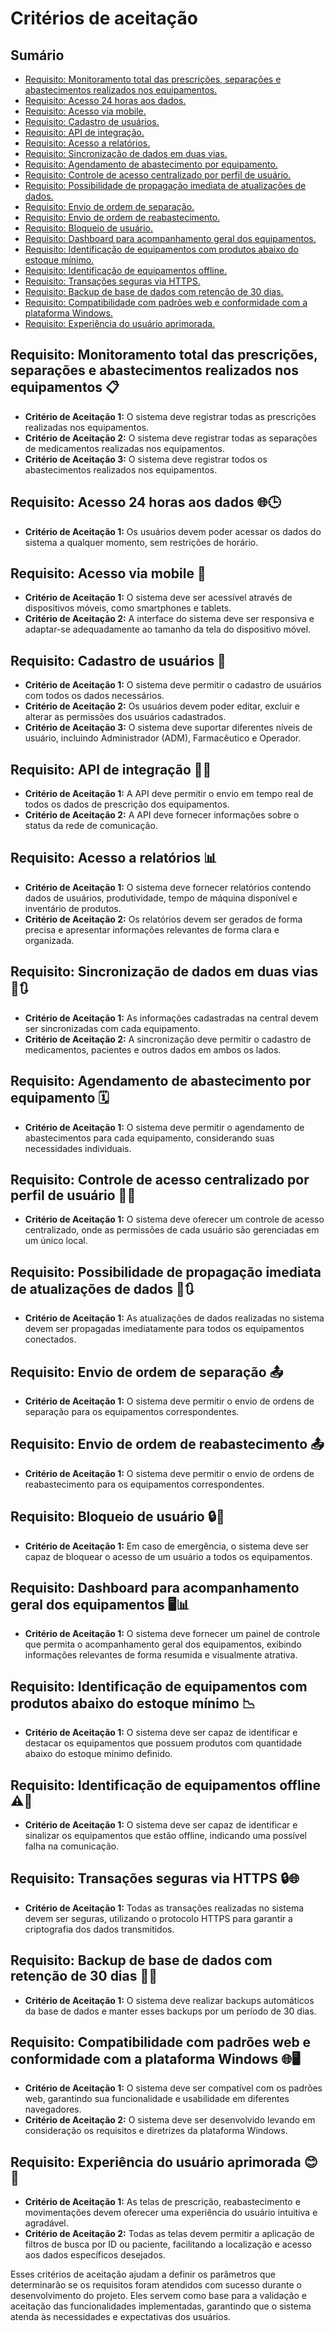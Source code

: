 # Critérios de aceitação

## Sumário
- [Requisito: Monitoramento total das prescrições, separações e abastecimentos realizados nos equipamentos.](#requisito-monitoramento-total-das-prescrições-separações-e-abastecimentos-realizados-nos-equipamentos)
- [Requisito: Acesso 24 horas aos dados.](#requisito-acesso-24-horas-aos-dados)
- [Requisito: Acesso via mobile.](#requisito-acesso-via-mobile)
- [Requisito: Cadastro de usuários.](#requisito-cadastro-de-usuários)
- [Requisito: API de integração.](#requisito-api-de-integração)
- [Requisito: Acesso a relatórios.](#requisito-acesso-a-relatórios)
- [Requisito: Sincronização de dados em duas vias.](#requisito-sincronização-de-dados-em-duas-vias)
- [Requisito: Agendamento de abastecimento por equipamento.](#requisito-agendamento-de-abastecimento-por-equipamento)
- [Requisito: Controle de acesso centralizado por perfil de usuário.](#requisito-controle-de-acesso-centralizado-por-perfil-de-usuário)
- [Requisito: Possibilidade de propagação imediata de atualizações de dados.](#requisito-possibilidade-de-propagação-imediata-de-atualizações-de-dados)
- [Requisito: Envio de ordem de separação.](#requisito-envio-de-ordem-de-separação)
- [Requisito: Envio de ordem de reabastecimento.](#requisito-envio-de-ordem-de-reabastecimento)
- [Requisito: Bloqueio de usuário.](#requisito-bloqueio-de-usuário)
- [Requisito: Dashboard para acompanhamento geral dos equipamentos.](#requisito-dashboard-para-acompanhamento-geral-dos-equipamentos)
- [Requisito: Identificação de equipamentos com produtos abaixo do estoque mínimo.](#requisito-identificação-de-equipamentos-com-produtos-abaixo-do-estoque-mínimo)
- [Requisito: Identificação de equipamentos offline.](#requisito-identificação-de-equipamentos-offline)
- [Requisito: Transações seguras via HTTPS.](#requisito-transações-seguras-via-https)
- [Requisito: Backup de base de dados com retenção de 30 dias.](#requisito-backup-de-base-de-dados-com-retenção-de-30-dias)
- [Requisito: Compatibilidade com padrões web e conformidade com a plataforma Windows.](#requisito-compatibilidade-com-padrões-web-e-conformidade-com-a-plataforma-windows)
- [Requisito: Experiência do usuário aprimorada.](#requisito-experiência-do-usuário-aprimorada)

## Requisito: Monitoramento total das prescrições, separações e abastecimentos realizados nos equipamentos 📋
- **Critério de Aceitação 1:** O sistema deve registrar todas as prescrições realizadas nos equipamentos.
- **Critério de Aceitação 2:** O sistema deve registrar todas as separações de medicamentos realizadas nos equipamentos.
- **Critério de Aceitação 3:** O sistema deve registrar todos os abastecimentos realizados nos equipamentos.

## Requisito: Acesso 24 horas aos dados 🌐🕒
- **Critério de Aceitação 1:** Os usuários devem poder acessar os dados do sistema a qualquer momento, sem restrições de horário.

## Requisito: Acesso via mobile 📱
- **Critério de Aceitação 1:** O sistema deve ser acessível através de dispositivos móveis, como smartphones e tablets.
- **Critério de Aceitação 2:** A interface do sistema deve ser responsiva e adaptar-se adequadamente ao tamanho da tela do dispositivo móvel.

## Requisito: Cadastro de usuários 👥
- **Critério de Aceitação 1:** O sistema deve permitir o cadastro de usuários com todos os dados necessários.
- **Critério de Aceitação 2:** Os usuários devem poder editar, excluir e alterar as permissões dos usuários cadastrados.
- **Critério de Aceitação 3:** O sistema deve suportar diferentes níveis de usuário, incluindo Administrador (ADM), Farmacêutico e Operador.

## Requisito: API de integração 🔄🔌
- **Critério de Aceitação 1:** A API deve permitir o envio em tempo real de todos os dados de prescrição dos equipamentos.
- **Critério de Aceitação 2:** A API deve fornecer informações sobre o status da rede de comunicação.

## Requisito: Acesso a relatórios 📊
- **Critério de Aceitação 1:** O sistema deve fornecer relatórios contendo dados de usuários, produtividade, tempo de máquina disponível e inventário de produtos.
- **Critério de Aceitação 2:** Os relatórios devem ser gerados de forma precisa e apresentar informações relevantes de forma clara e organizada.

## Requisito: Sincronização de dados em duas vias 🔄🔃
- **Critério de Aceitação 1:** As informações cadastradas na central devem ser sincronizadas com cada equipamento.
- **Critério de Aceitação 2:** A sincronização deve permitir o cadastro de medicamentos, pacientes e outros dados em ambos os lados.

## Requisito: Agendamento de abastecimento por equipamento 🗓️
- **Critério de Aceitação 1:** O sistema deve permitir o agendamento de abastecimentos para cada equipamento, considerando suas necessidades individuais.

## Requisito: Controle de acesso centralizado por perfil de usuário 🔑👤
- **Critério de Aceitação 1:** O sistema deve oferecer um controle de acesso centralizado, onde as permissões de cada usuário são gerenciadas em um único local.

## Requisito: Possibilidade de propagação imediata de atualizações de dados 🔄🔃
- **Critério de Aceitação 1:** As atualizações de dados realizadas no sistema devem ser propagadas imediatamente para todos os equipamentos conectados.

## Requisito: Envio de ordem de separação 📤
- **Critério de Aceitação 1:** O sistema deve permitir o envio de ordens de separação para os equipamentos correspondentes.

## Requisito: Envio de ordem de reabastecimento 📤
- **Critério de Aceitação 1:** O sistema deve permitir o envio de ordens de reabastecimento para os equipamentos correspondentes.

## Requisito: Bloqueio de usuário 🔒👤
- **Critério de Aceitação 1:** Em caso de emergência, o sistema deve ser capaz de bloquear o acesso de um usuário a todos os equipamentos.

## Requisito: Dashboard para acompanhamento geral dos equipamentos 🖥️📊
- **Critério de Aceitação 1:** O sistema deve fornecer um painel de controle que permita o acompanhamento geral dos equipamentos, exibindo informações relevantes de forma resumida e visualmente atrativa.

## Requisito: Identificação de equipamentos com produtos abaixo do estoque mínimo 📉
- **Critério de Aceitação 1:** O sistema deve ser capaz de identificar e destacar os equipamentos que possuem produtos com quantidade abaixo do estoque mínimo definido.

## Requisito: Identificação de equipamentos offline ⚠️🔌
- **Critério de Aceitação 1:** O sistema deve ser capaz de identificar e sinalizar os equipamentos que estão offline, indicando uma possível falha na comunicação.

## Requisito: Transações seguras via HTTPS 🔒🌐
- **Critério de Aceitação 1:** Todas as transações realizadas no sistema devem ser seguras, utilizando o protocolo HTTPS para garantir a criptografia dos dados transmitidos.

## Requisito: Backup de base de dados com retenção de 30 dias 💾📅
- **Critério de Aceitação 1:** O sistema deve realizar backups automáticos da base de dados e manter esses backups por um período de 30 dias.

## Requisito: Compatibilidade com padrões web e conformidade com a plataforma Windows 🌐🖥️
- **Critério de Aceitação 1:** O sistema deve ser compatível com os padrões web, garantindo sua funcionalidade e usabilidade em diferentes navegadores.
- **Critério de Aceitação 2:** O sistema deve ser desenvolvido levando em consideração os requisitos e diretrizes da plataforma Windows.

## Requisito: Experiência do usuário aprimorada 😊👤
- **Critério de Aceitação 1:** As telas de prescrição, reabastecimento e movimentações devem oferecer uma experiência do usuário intuitiva e agradável.
- **Critério de Aceitação 2:** Todas as telas devem permitir a aplicação de filtros de busca por ID ou paciente, facilitando a localização e acesso aos dados específicos desejados.

Esses critérios de aceitação ajudam a definir os parâmetros que determinarão se os requisitos foram atendidos com sucesso durante o desenvolvimento do projeto. Eles servem como base para a validação e aceitação das funcionalidades implementadas, garantindo que o sistema atenda às necessidades e expectativas dos usuários.